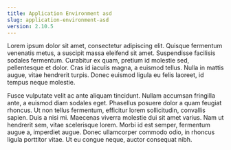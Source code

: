 ```yaml
---
title: Application Environment asd
slug: application-environment-asd
version: 2.10.5
---
```


Lorem ipsum dolor sit amet, consectetur adipiscing elit. Quisque fermentum venenatis metus, a suscipit massa eleifend sit amet. Suspendisse facilisis sodales fermentum. Curabitur ex quam, pretium id molestie sed, pellentesque et dolor. Cras id iaculis magna, a euismod tellus. Nulla in mattis augue, vitae hendrerit turpis. Donec euismod ligula eu felis laoreet, id tempus neque molestie.

Fusce vulputate velit ac ante aliquam tincidunt. Nullam accumsan fringilla ante, a euismod diam sodales eget. Phasellus posuere dolor a quam feugiat rhoncus. Ut non tellus fermentum, efficitur lorem sollicitudin, convallis sapien. Duis a nisi mi. Maecenas viverra molestie dui sit amet varius. Nam ut hendrerit sem, vitae scelerisque lorem. Morbi id est semper, fermentum augue a, imperdiet augue. Donec ullamcorper commodo odio, in rhoncus ligula porttitor vitae. Ut eu congue neque, auctor consequat nibh.
